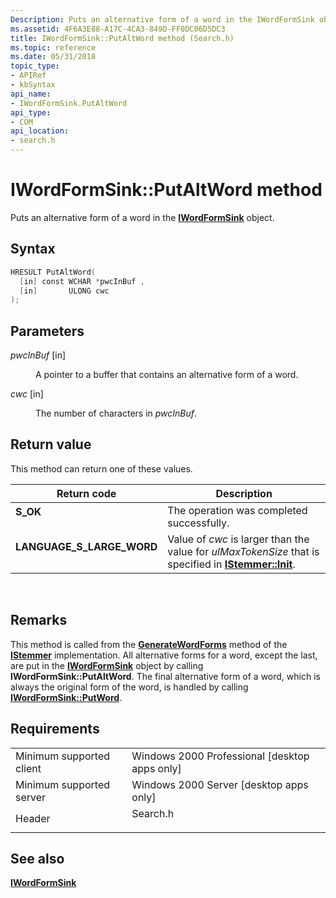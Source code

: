 ```yaml
---
Description: Puts an alternative form of a word in the IWordFormSink object.
ms.assetid: 4F6A3E88-A17C-4CA3-849D-FF0DC06D5DC3
title: IWordFormSink::PutAltWord method (Search.h)
ms.topic: reference
ms.date: 05/31/2018
topic_type: 
- APIRef
- kbSyntax
api_name: 
- IWordFormSink.PutAltWord
api_type: 
- COM
api_location: 
- search.h
---
```


# IWordFormSink::PutAltWord method

Puts an alternative form of a word in the [**IWordFormSink**](/windows/desktop/api/Indexsrv/nn-indexsrv-iwordformsink) object.

## Syntax


```C++
HRESULT PutAltWord(
  [in] const WCHAR *pwcInBuf ,
  [in]       ULONG cwc
);
```



## Parameters

<dl> <dt>

*pwcInBuf* \[in\]
</dt> <dd>

A pointer to a buffer that contains an alternative form of a word.

</dd> <dt>

*cwc* \[in\]
</dt> <dd>

The number of characters in *pwcInBuf*.

</dd> </dl>

## Return value

This method can return one of these values.



| Return code                                                                                              | Description                                                                                                                                       |
|----------------------------------------------------------------------------------------------------------|---------------------------------------------------------------------------------------------------------------------------------------------------|
| <dl> <dt>**S\_OK**</dt> </dl>                     | The operation was completed successfully. <br/>                                                                                             |
| <dl> <dt>**LANGUAGE\_S\_LARGE\_WORD** </dt> </dl> | Value of *cwc* is larger than the value for *ulMaxTokenSize* that is specified in [**IStemmer::Init**](/windows/win32/api/indexsrv/nf-indexsrv-istemmer-init). <br/> |



 

## Remarks

This method is called from the [**GenerateWordForms**](/windows/win32/api/indexsrv/nf-indexsrv-istemmer-generatewordforms) method of the [**IStemmer**](/windows/win32/api/indexsrv/nn-indexsrv-istemmer) implementation. All alternative forms for a word, except the last, are put in the [**IWordFormSink**](/windows/desktop/api/Indexsrv/nn-indexsrv-iwordformsink) object by calling **IWordFormSink::PutAltWord**. The final alternative form of a word, which is always the original form of the word, is handled by calling [**IWordFormSink::PutWord**](iwordformsink-putword.md).

## Requirements



|                                     |                                                                                     |
|-------------------------------------|-------------------------------------------------------------------------------------|
| Minimum supported client<br/> | Windows 2000 Professional \[desktop apps only\]<br/>                          |
| Minimum supported server<br/> | Windows 2000 Server \[desktop apps only\]<br/>                                |
| Header<br/>                   | <dl> <dt>Search.h</dt> </dl> |



## See also

<dl> <dt>

[**IWordFormSink**](/windows/desktop/api/Indexsrv/nn-indexsrv-iwordformsink)
</dt> </dl>

 

 